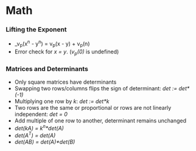 # Math

### Lifting the Exponent
- _v<sub>p</sub>(x<sup>n</sup> - y<sup>n</sup>) = v<sub>p</sub>(x - y) + v<sub>p</sub>(n)
- Error check for _x = y_. (_v<sub>p</sub>(0)_ is undefined)

### Matrices and Determinants
- Only square matrices have determinants
- Swapping two rows/columns flips the sign of determinant: _det := det*(-1)_
- Multiplying one row by _k_: _det := det*k_
- Two rows are the same or proportional or rows are not linearly independent: _det = 0_
- Add multiple of one row to another, determinant remains unchanged
- _det(kA) = k<sup>n</sup>*det(A)_
- _det(A<sup>T</sup>) = det(A)_
- _det(AB) = det(A)*det(B)_
